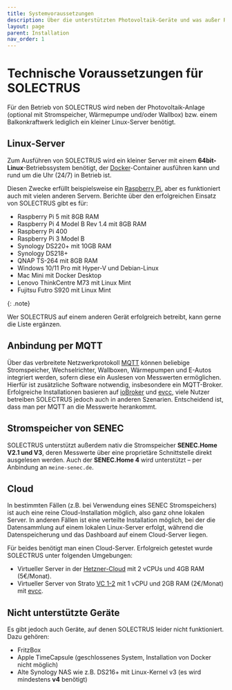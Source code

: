 ```yaml
---
title: Systemvoraussetzungen
description: Über die unterstützten Photovoltaik-Geräte und was außer Raspberry Pi noch in Frage kommt.
layout: page
parent: Installation
nav_order: 1
---
```


# Technische Voraussetzungen für SOLECTRUS

Für den Betrieb von SOLECTRUS wird neben der Photovoltaik-Anlage (optional mit Stromspeicher, Wärmepumpe und/oder Wallbox) bzw. einem Balkonkraftwerk lediglich ein kleiner Linux-Server benötigt.

## Linux-Server

Zum Ausführen von SOLECTRUS wird ein kleiner Server mit einem **64bit-Linux**-Betriebssystem benötigt, der [Docker](https://www.docker.com/)-Container ausführen kann und rund um die Uhr (24/7) in Betrieb ist.

Diesen Zwecke erfüllt beispielsweise ein [Raspberry Pi](https://de.wikipedia.org/wiki/Raspberry_Pi), aber es funktioniert auch mit vielen anderen Servern. Berichte über den erfolgreichen Einsatz von SOLECTRUS gibt es für:

- Raspberry Pi 5 mit 8GB RAM
- Raspberry Pi 4 Model B Rev 1.4 mit 8GB RAM
- Raspberry Pi 400
- Raspberry Pi 3 Model B
- Synology DS220+ mit 10GB RAM
- Synology DS218+
- QNAP TS-264 mit 8GB RAM
- Windows 10/11 Pro mit Hyper-V und Debian-Linux
- Mac Mini mit Docker Desktop
- Lenovo ThinkCentre M73 mit Linux Mint
- Fujitsu Futro S920 mit Linux Mint

{: .note}

Wer SOLECTRUS auf einem anderen Gerät erfolgreich betreibt, kann gerne die Liste ergänzen.

## Anbindung per MQTT

Über das verbreitete Netzwerkprotokoll <a href="https://de.wikipedia.org/wiki/MQTT">MQTT</a> können beliebige Stromspeicher, Wechselrichter, Wallboxen, Wärmepumpen und E-Autos integriert werden, sofern diese ein Auslesen von Messwerten ermöglichen. Hierfür ist zusätzliche Software notwendig, insbesondere ein MQTT-Broker. Erfolgreiche Installationen basieren auf [ioBroker](https://www.iobroker.net/) und [evcc](https://evcc.io), viele Nutzer betreiben SOLECTRUS jedoch auch in anderen Szenarien. Entscheidend ist, dass man per MQTT an die Messwerte herankommt.

## Stromspeicher von SENEC

SOLECTRUS unterstützt außerdem nativ die Stromspeicher **SENEC.Home V2.1 und V3**, deren Messwerte über eine proprietäre Schnittstelle direkt ausgelesen werden. Auch der **SENEC.Home 4** wird unterstützt – per Anbindung an `meine-senec.de`.

## Cloud

In bestimmten Fällen (z.B. bei Verwendung eines SENEC Stromspeichers) ist auch eine reine Cloud-Installation möglich, also ganz ohne lokalen Server. In anderen Fällen ist eine verteilte Installation möglich, bei der die Datensammlung auf einem lokalen Linux-Server erfolgt, während die Datenspeicherung und das Dashboard auf einem Cloud-Server liegen.

Für beides benötigt man einen Cloud-Server. Erfolgreich getestet wurde SOLECTRUS unter folgenden Umgebungen:
- Virtueller Server in der [Hetzner-Cloud](https://hetzner.cloud/?ref=NggV8HU9FqCz) mit 2 vCPUs und 4GB RAM (5€/Monat).
- Virtueller Server von Strato [VC 1-2](https://www.strato.de/server/linux-vserver/) mit 1 vCPU und 2GB RAM (2€/Monat) mit [evcc](https://evcc.io/).

## Nicht unterstützte Geräte

Es gibt jedoch auch Geräte, auf denen SOLECTRUS leider nicht funktioniert. Dazu gehören:

- FritzBox
- Apple TimeCapsule (geschlossenes System, Installation von Docker nicht möglich)
- Alte Synology NAS wie z.B. DS216+ mit Linux-Kernel v3 (es wird mindestens **v4** benötigt)
